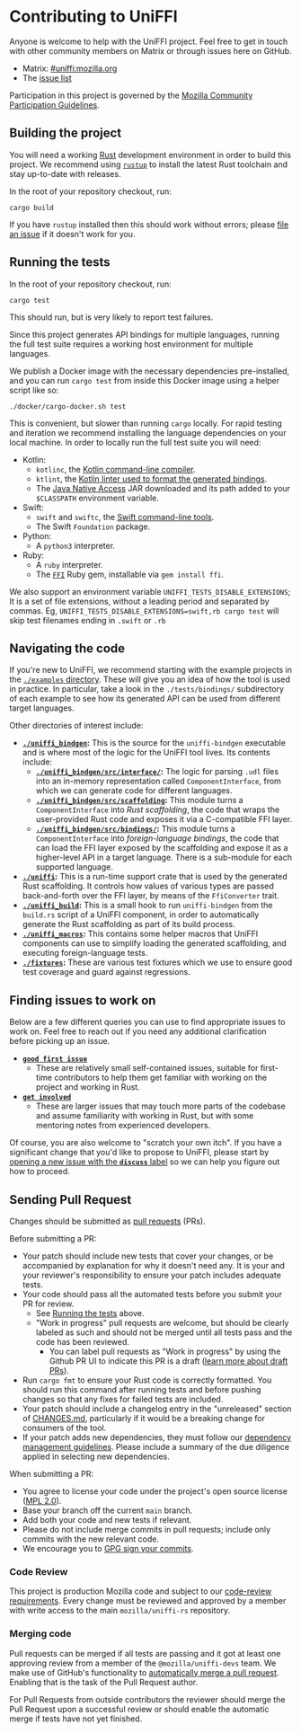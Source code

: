 # Contributing to UniFFI

Anyone is welcome to help with the UniFFI project. Feel free to get in touch with other community members on Matrix or through issues here on GitHub.

* Matrix: [#uniffi:mozilla.org](https://matrix.to/#/#uniffi:mozilla.org)
* The [issue list](https://github.com/mozilla/uniffi-rs/issues)

Participation in this project is governed by the
[Mozilla Community Participation Guidelines](https://www.mozilla.org/en-US/about/governance/policies/participation/).

## Building the project

You will need a working [Rust](https://www.rust-lang.org/) development environment in order to build this project.
We recommend using [`rustup`](https://rustup.rs/) to install the latest Rust toolchain and stay up-to-date with releases.

In the root of your repository checkout, run:

```
cargo build
```

If you have `rustup` installed then this should work without errors; please [file an issue](https://github.com/mozilla/uniffi-rs/issues)
if it doesn't work for you.

## Running the tests

In the root of your repository checkout, run:

```
cargo test
```

This should run, but is very likely to report test failures.

Since this project generates API bindings for multiple languages, running the full test suite requires
a working host environment for multiple languages.

We publish a Docker image with the necessary dependencies pre-installed, and you can run `cargo test`
from inside this Docker image using a helper script like so:

```
./docker/cargo-docker.sh test
```

This is convenient, but slower than running `cargo` locally. For rapid testing and iteration we
recommend installing the language dependencies on your local machine. In order to locally run the full
test suite you will need:

* Kotlin:
  * `kotlinc`, the [Kotlin command-line compiler](https://kotlinlang.org/docs/command-line.html).
  * `ktlint`, the [Kotlin linter used to format the generated bindings](https://ktlint.github.io/).
  * The [Java Native Access](https://github.com/java-native-access/jna#download) JAR downloaded and its path
    added to your `$CLASSPATH` environment variable.
* Swift:
  * `swift` and `swiftc`, the [Swift command-line tools](https://swift.org/download/).
  * The Swift `Foundation` package.
* Python:
  * A `python3` interpreter.
* Ruby:
  * A `ruby` interpreter.
  * The [`FFI`](https://github.com/ffi/ffi) Ruby gem, installable via `gem install ffi`.

We also support an environment variable `UNIFFI_TESTS_DISABLE_EXTENSIONS`;
It is a set of file extensions, without a leading period and separated by commas.
Eg, `UNIFFI_TESTS_DISABLE_EXTENSIONS=swift,rb cargo test` will skip test filenames ending in
`.swift` or `.rb`

## Navigating the code

If you're new to UniFFI, we recommend starting with the example projects in the [`./examples` directory](../examples/).
These will give you an idea of how the tool is used in practice. In particular, take a look in the `./tests/bindings/`
subdirectory of each example to see how its generated API can be used from different target languages.

Other directories of interest include:

- **[`./uniffi_bindgen`](../uniffi_bindgen):** This is the source for the `uniffi-bindgen` executable and is where
  most of the logic for the UniFFI tool lives. Its contents include:
    - **[`./uniffi_bindgen/src/interface/`](../uniffi_bindgen/src/interface):** The logic for parsing `.udl` files
      into an in-memory representation called `ComponentInterface`, from which we can generate code for different languages.
    - **[`./uniffi_bindgen/src/scaffolding`](../uniffi_bindgen/src/scaffolding):** This module turns a `ComponentInterface`
      into *Rust scaffolding*, the code that wraps the user-provided Rust code and exposes it via a C-compatible FFI layer.
    - **[`./uniffi_bindgen/src/bindings/`](../uniffi_bindgen/src/bindings):** This module turns a `ComponentInterface` into
      *foreign-language bindings*, the code that can load the FFI layer exposed by the scaffolding and expose it as a
      higher-level API in a target language. There is a sub-module for each supported language.
- **[`./uniffi`](../uniffi):** This is a run-time support crate that is used by the generated Rust scaffolding. It
  controls how values of various types are passed back-and-forth over the FFI layer, by means of the `FfiConverter` trait.
- **[`./uniffi_build`](../uniffi_build):** This is a small hook to run `uniffi-bindgen` from the `build.rs` script
  of a UniFFI component, in order to automatically generate the Rust scaffolding as part of its build process.
- **[`./uniffi_macros`](../uniffi_macros):** This contains some helper macros that UniFFI components can use to
  simplify loading the generated scaffolding, and executing foreign-language tests.
- **[`./fixtures`](../fixtures):** These are various test fixtures which we use to ensure good test coverage and
  guard against regressions.


## Finding issues to work on

Below are a few different queries you can use to find appropriate issues to work on.
Feel free to reach out if you need any additional clarification before picking up an issue.

- **[`good first issue`](https://github.com/mozilla/uniffi-rs/issues?q=is%3Aopen+is%3Aissue+label%3Agood%20first%20issue)**
    - These are relatively small self-contained issues, suitable for first-time contributors to help them get familiar with
      working on the project and working in Rust.
- **[`get involved`](https://github.com/mozilla/application-services/labels/good-second-issue)**
    - These are larger issues that may touch more parts of the codebase and assume familiarity with working in Rust,
      but with some mentoring notes from experienced developers.

Of course, you are also welcome to "scratch your own itch". If you have a significant change that you'd like to propose
to UniFFI, please start by [opening a new issue with the **`discuss`** label](https://github.com/mozilla/uniffi-rs/issues/new?labels=discuss)
so we can help you figure out how to proceed.


## Sending Pull Request

Changes should be submitted as [pull requests](https://help.github.com/articles/about-pull-requests/) (PRs).

Before submitting a PR:
- Your patch should include new tests that cover your changes, or be accompanied by explanation for why it doesn't need any. It is your and your reviewer's responsibility to ensure your patch includes adequate tests.
- Your code should pass all the automated tests before you submit your PR for review.
  - See [Running the tests](#running-the-tests) above.
  - "Work in progress" pull requests are welcome, but should be clearly labeled as such and should not be merged until all tests pass and the code has been reviewed.
    - You can label pull requests as "Work in progress" by using the Github PR UI to indicate this PR is a draft ([learn more about draft PRs](https://docs.github.com/en/github/collaborating-with-issues-and-pull-requests/about-pull-requests#draft-pull-requests)).
- Run `cargo fmt` to ensure your Rust code is correctly formatted. You should run this command after running tests and before pushing changes so that any fixes for failed tests are included.
- Your patch should include a changelog entry in the "unreleased" section of [CHANGES.md](../CHANGES.md), particularly
  if it would be a breaking change for consumers of the tool.
- If your patch adds new dependencies, they must follow our [dependency management guidelines](./dependency-management.md).
  Please include a summary of the due diligence applied in selecting new dependencies.

When submitting a PR:
- You agree to license your code under the project's open source license ([MPL 2.0](/LICENSE)).
- Base your branch off the current `main` branch.
- Add both your code and new tests if relevant.
- Please do not include merge commits in pull requests; include only commits with the new relevant code.
- We encourage you to [GPG sign your commits](https://help.github.com/articles/managing-commit-signature-verification).

### Code Review

This project is production Mozilla code and subject to our [code-review requirements](https://firefox-source-docs.mozilla.org/contributing/Code_Review_FAQ.html).
Every change must be reviewed and approved by a member with write access to the main `mozilla/uniffi-rs` repository.

### Merging code

Pull requests can be merged if all tests are passing and it got at least one approving review from a member of the `@mozilla/uniffi-devs` team.
We make use of GitHub's functionality to [automatically merge a pull request](https://docs.github.com/en/pull-requests/collaborating-with-pull-requests/incorporating-changes-from-a-pull-request/automatically-merging-a-pull-request).
Enabling that is the task of the Pull Request author.

For Pull Requests from outside contributors the reviewer should merge the Pull Request upon a successful review or should enable the automatic merge if tests have not yet finished.